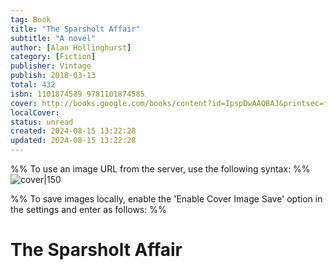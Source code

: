 ```yaml
---
tag: Book
title: "The Sparsholt Affair"
subtitle: "A novel"
author: [Alan Hollinghurst]
category: [Fiction]
publisher: Vintage
publish: 2018-03-13
total: 432
isbn: 1101874589 9781101874585
cover: http://books.google.com/books/content?id=IpspDwAAQBAJ&printsec=frontcover&img=1&zoom=1&source=gbs_api
localCover: 
status: unread
created: 2024-08-15 13:22:28
updated: 2024-08-15 13:22:28
---
```


%% To use an image URL from the server, use the following syntax: %%
![cover|150](http://books.google.com/books/content?id=IpspDwAAQBAJ&printsec=frontcover&img=1&zoom=1&source=gbs_api)

%% To save images locally, enable the 'Enable Cover Image Save' option in the settings and enter as follows: %%


# The Sparsholt Affair